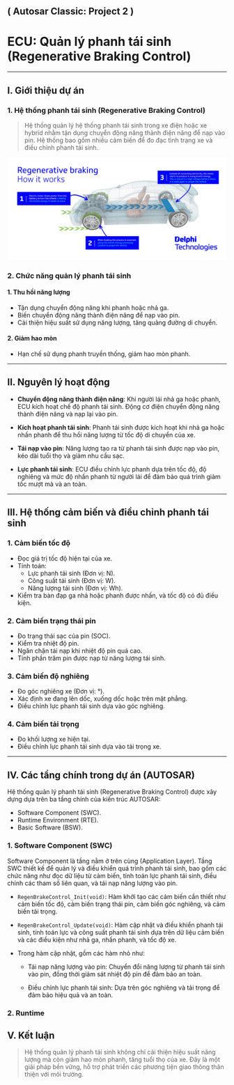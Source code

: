 ## ( Autosar Classic: Project 2 )
# ECU: Quản lý phanh tái sinh (Regenerative Braking Control)

---

## I. Giới thiệu dự án
### 1. Hệ thống phanh tái sinh (Regenerative Braking Control)

> Hệ thống quản lý hệ thống phanh tái sinh trong xe điện hoặc xe hybrid nhằm tận dụng chuyển động năng thành điện năng để nạp vào pin. Hệ thống bao gồm nhiều cảm biến để đo đạc tình trạng xe và điều chỉnh phanh tái sinh.

 <img src="https://github.com/hthuan02/C_Cpp_Advance/blob/main/BTL2_AutosarClassic_ECU/img/regen_brake_control_in_car.jpeg" alt="Memory Layout" width="880"/>

### 2. Chức năng quản lý phanh tái sinh
#### 1. Thu hồi năng lượng

- Tận dụng chuyển động năng khi phanh hoặc nhả ga.  
- Biến chuyển động năng thành điện năng để nạp vào pin.  
- Cải thiện hiệu suất sử dụng năng lượng, tăng quãng đường di chuyển.  

#### 2. Giảm hao mòn

- Hạn chế sử dụng phanh truyền thống, giảm hao mòn phanh.  

---

## II. Nguyên lý hoạt động

- **Chuyển động năng thành điện năng**: Khi người lái nhả ga hoặc phanh, ECU kích hoạt chế độ phanh tái sinh. Động cơ điện chuyển động năng thành điện năng và nạp lại vào pin.

- **Kích hoạt phanh tái sinh**: Phanh tái sinh được kích hoạt khi nhả ga hoặc nhấn phanh để thu hồi năng lượng từ tốc độ di chuyển của xe.

- **Tái nạp vào pin**: Năng lượng tạo ra từ phanh tái sinh được nạp vào pin, kéo dài tuổi thọ và giảm nhu cầu sạc.

- **Lực phanh tái sinh**: ECU điều chỉnh lực phanh dựa trên tốc độ, độ nghiêng và mức độ nhấn phanh từ người lái để đảm bảo quá trình giảm tốc mượt mà và an toàn.

---

## III. Hệ thống cảm biến và điều chỉnh phanh tái sinh
### 1. Cảm biến tốc độ

- Đọc giá trị tốc độ hiện tại của xe.  
- Tính toán:  
  - Lực phanh tái sinh (Đơn vị: N).  
  - Công suất tái sinh (Đơn vị: W).  
  - Năng lượng tái sinh (Đơn vị: Wh).  
- Kiểm tra bàn đạp ga nhả hoặc phanh được nhấn, và tốc độ có đủ điều kiện.  

### 2. Cảm biến trạng thái pin

- Đo trạng thái sạc của pin (SOC).  
- Kiểm tra nhiệt độ pin.  
- Ngăn chặn tái nạp khi nhiệt độ pin quá cao.  
- Tính phần trăm pin được nạp từ năng lượng tái sinh.  

### 3. Cảm biến độ nghiêng

- Đo góc nghiêng xe (Đơn vị: °).  
- Xác định xe đang lên dốc, xuống dốc hoặc trên mặt phẳng.  
- Điều chỉnh lực phanh tái sinh dựa vào góc nghiêng.  

### 4. Cảm biến tải trọng

- Đo khối lượng xe hiện tại.  
- Điều chỉnh lực phanh tái sinh dựa vào tải trọng xe.  

---

## IV. Các tầng chính trong dự án (AUTOSAR)
Hệ thống quản lý phanh tái sinh (Regenerative Braking Control) được xây dựng dựa trên ba tầng chính của kiến trúc AUTOSAR:
- Software Component (SWC).
- Runtime Environment (RTE).
- Basic Software (BSW).

### 1. Software Component (SWC)
Software Component là tầng nằm ở trên cùng (Application Layer). Tầng SWC thiết kế để quản lý và điều khiển quá trình phanh tái sinh, bao gồm các chức năng như đọc dữ liệu từ cảm biến, tính toán lực phanh tái sinh, điều chỉnh các tham số liên quan, và tái nạp năng lượng vào pin.

- `RegenBrakeControl_Init(void)`: Hàm khởi tạo các cảm biến cần thiết như cảm biến tốc độ, cảm biến trạng thái pin, cảm biến góc nghiêng, và cảm biến tải trọng. 

- `RegenBrakeControl_Update(void)`: Hàm cập nhật và điều khiển phanh tái sinh, tính toán lực và công suất phanh tái sinh dựa trên dữ liệu cảm biến và các điều kiện như nhả ga, nhấn phanh, và tốc độ xe.

-  Trong hàm cập nhật, gồm các hàm nhỏ như:
   - Tái nạp năng lượng vào pin: Chuyển đổi năng lượng từ phanh tái sinh vào pin, đồng thời giám sát nhiệt độ pin để đảm bảo an toàn.

   - Điều chỉnh lực phanh tái sinh: Dựa trên góc nghiêng và tải trọng để đảm bảo hiệu quả và an toàn.

### 2. Runtime

## V. Kết luận

> Hệ thống quản lý phanh tái sinh không chỉ cải thiện hiệu suất năng lượng mà còn giảm hao mòn phanh, tăng tuổi thọ của xe. Đây là một giải pháp bền vững, hỗ trợ phát triển các phương tiện giao thông thân thiện với môi trường.
